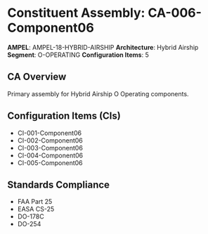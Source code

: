 # Constituent Assembly: CA-006-Component06

**AMPEL**: AMPEL-18-HYBRID-AIRSHIP
**Architecture**: Hybrid Airship
**Segment**: O-OPERATING
**Configuration Items**: 5

## CA Overview
Primary assembly for Hybrid Airship O Operating components.

## Configuration Items (CIs)
- CI-001-Component06
- CI-002-Component06
- CI-003-Component06
- CI-004-Component06
- CI-005-Component06

## Standards Compliance
- FAA Part 25
- EASA CS-25
- DO-178C
- DO-254

